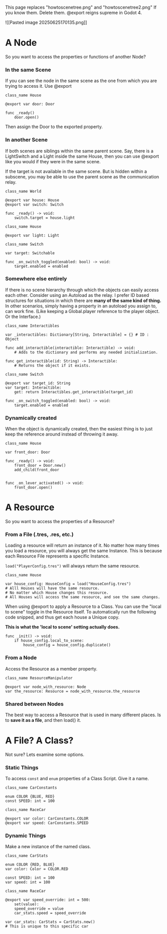 This page replaces "howtoscenetree.png" and "howtoscenetree2.png" If you know them. Delete them. @export reigns supreme in Godot 4.

![[Pasted image 20250625170135.png]]
# A Node
So you want to access the properties or functions of another Node?

### In the same Scene
If you can see the node in the same scene as the one from which you are trying to access it. Use @export

```gdscript
class_name House

@export var door: Door

func _ready()
	door.open()
```

Then assign the Door to the exported property.

### In another Scene
If both scenes are siblings within the same parent scene. Say, there is a LightSwitch and a Light inside the same House, then you can use @export like you would if they were in the same scene.

If the target is not available in the same scene. But is hidden within a subscene, you may be able to use the parent scene as the communication relay.

```gdscript
class_name World

@export var house: House
@export var switch: Switch

func _ready() -> void:
	switch.target = house.light
```

```gdscript
class_name House

@export var light: Light
```

```gdscript
class_name Switch

var target: Switchable

func _on_switch_toggled(enabled: bool) -> void:
	target.enabled = enabled
```

### Somewhere else entirely
If there is no scene hierarchy through which the objects can easily access each other. Consider using an Autoload as the relay. I prefer ID based structures for situations in which there are **many of the same kind of thing.** In other scenarios, simply having a property in an autoload you assign to, can work fine. (Like keeping a Global.player reference to the player object. Or the Interface.)

```gdscript
class_name Interactibles

var _interactibles: Dictionary[String, Interactible] = {} # ID : Object

func add_interactible(interactible: Interactible) -> void:
	# Adds to the dictionary and performs any needed initialization.

func get_interactible(id: String) -> Interactible:
	# Returns the object if it exists.
```

```gdscript
class_name Switch

@export var target_id: String
var target: Interactible:
	get: return Interactibles.get_interactible(target_id)

func _on_switch_toggled(enabled: bool) -> void:
	target.enabled = enabled
```

### Dynamically created
When the object is dynamically created, then the easiest thing is to just keep the reference around instead of throwing it away.

```gdscript
class_name House

var front_door: Door

func _ready() -> void:
	front_door = Door.new()
	add_child(front_door


func _on_lever_activated() -> void:
	front_door.open()
```

# A Resource
So you want to access the properties of a Resource?

### From a File (.tres, .res, etc.)
Loading a resource will return an instance of it. No matter how many times you load a resource, you will always get the same Instance. This is because each Resource File represents a specific Instance.

`load("PlayerConfig.tres")` will always return the same resource.

```gdscript
class_name House

var house_config: HouseConfig = load("HouseConfig.tres")
# Alll Houses will have the same resource.
# No matter which House changes this resource.
# All Houses will access the same resource, and see the same changes.
```

When using @export to apply a Resource to a Class. You can use the "local to scene" toggle in the Resource itself. To automatically run the following code snipped, and thus get each house a Unique copy.

**This is what the 'local to scene' setting actually does.**
```gdscript
func _init() -> void:
	if house_config.local_to_scene:
		house_config = house_config.duplicate()
```

### From a Node
Access the Resource as a member property.

```gdscript
class_name ResourceManipulator

@export var node_with_resource: Node
var the_resource: Resource = node_with_resource.the_resource
```

### Shared between Nodes
The best way to access a Resource that is used in many different places. Is to **save it as a file**, and then load() it.

# A File? A Class?
Not sure? Lets examine some options.

### Static Things
To access `const` and `enum` properties of a Class Script. Give it a name.

```gdscript
class_name CarConstants

enum COLOR {BLUE, RED}
const SPEED: int = 100
```

```gdscript
class_name RaceCar

@export var color: CarConstants.COLOR
@export var speed: CarConstants.SPEED
```

### Dynamic Things
Make a new instance of the named class.

```gdscript
class_name CarStats

enum COLOR {RED, BLUE}
var color: Color = COLOR.RED

const SPEED: int = 100
var speed: int = 100
```

```gdscript
class_name RaceCar

@export var speed_override: int = 500:
	set(value):
	speed_override = value
	car_stats.speed = speed_override

var car_stats: CarStats = CarStats.new()
# This is unique to this specific car
```